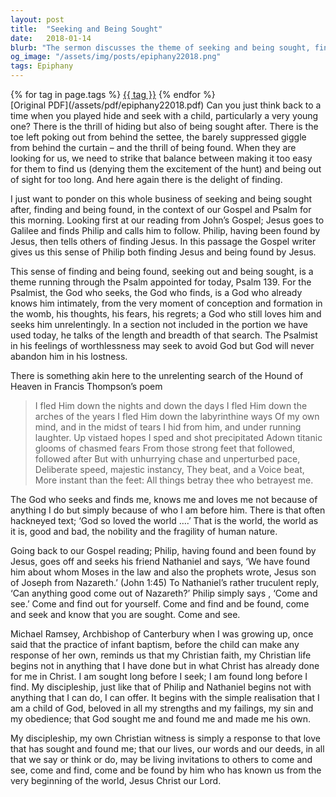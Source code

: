 ```yaml
---
layout: post
title:  "Seeking and Being Sought"
date:   2018-01-14
blurb: "The sermon discusses the theme of seeking and being sought, finding and being found, in the context of the Gospel and Psalm. It emphasizes that God seeks and finds us, knowing and loving us not because of anything we do but simply because of who we are before him. The sermon also highlights the importance of realizing that we are children of God, beloved in all our strengths and failings."
og_image: "/assets/img/posts/epiphany22018.png"
tags: Epiphany
---    
```

<div class="tag-pills">
    {% for tag in page.tags %}
    <a href="{{ site.baseurl }}/tag/{{ tag | slugify }}" class="tag-pill">{{ tag }}</a>
    {% endfor %}
</div>
[Original PDF](/assets/pdf/epiphany22018.pdf)
Can you just think back to a time when you played hide and seek with a child, particularly a very young one? There is the thrill of hiding but also of being sought after. There is the toe left poking out from behind the settee, the barely suppressed giggle from behind the curtain – and the thrill of being found. When they are looking for us, we need to strike that balance between making it too easy for them to find us (denying them the excitement of the hunt) and being out of sight for too long. And here again there is the delight of finding.

I just want to ponder on this whole business of seeking and being sought after, finding and being found, in the context of our Gospel and Psalm for this morning. Looking first at our reading from John’s Gospel; Jesus goes to Galilee and finds Philip and calls him to follow. Philip, having been found by Jesus, then tells others of finding Jesus. In this passage the Gospel writer gives us this sense of Philip both finding Jesus and being found by Jesus.

This sense of finding and being found, seeking out and being sought, is a theme running through the Psalm appointed for today, Psalm 139. For the Psalmist, the God who seeks, the God who finds, is a God who already knows him intimately, from the very moment of conception and formation in the womb, his thoughts, his fears, his regrets; a God who still loves him and seeks him unrelentingly. In a section not included in the portion we have used today, he talks of the length and breadth of that search. The Psalmist in his feelings of worthlessness may seek to avoid God but God will never abandon him in his lostness.

There is something akin here to the unrelenting search of the Hound of Heaven in Francis Thompson’s poem

> I fled Him down the nights and down the days
> I fled Him down the arches of the years
> I fled Him down the labyrinthine ways
> Of my own mind, and in the midst of tears
> I hid from him, and under running laughter.
> Up vistaed hopes I sped and shot precipitated
> Adown titanic glooms of chasmed fears
> From those strong feet that followed, followed after
> But with unhurrying chase and unperturbed pace,
> Deliberate speed, majestic instancy,
> They beat, and a Voice beat,
> More instant than the feet:
> All things betray thee who betrayest me.

The God who seeks and finds me, knows me and loves me not because of anything I do but simply because of who I am before him. There is that often hackneyed text; ‘God so loved the world ….’ That is the world, the world as it is, good and bad, the nobility and the fragility of human nature.

Going back to our Gospel reading; Philip, having found and been found by Jesus, goes off and seeks his friend Nathaniel and says, ‘We have found him about whom Moses in the law and also the prophets wrote, Jesus son of Joseph from Nazareth.’ (John 1:45) To Nathaniel’s rather truculent reply, ‘Can anything good come out of Nazareth?’ Philip simply says , ‘Come and see.’ Come and find out for yourself. Come and find and be found, come and seek and know that you are sought. Come and see.

Michael Ramsey, Archbishop of Canterbury when I was growing up, once said that the practice of infant baptism, before the child can make any response of her own, reminds us that my Christian faith, my Christian life begins not in anything that I have done but in what Christ has already done for me in Christ. I am sought long before I seek; I am found long before I find. My discipleship, just like that of Philip and Nathaniel begins not with anything that I can do, I can offer. It begins with the simple realisation that I am a child of God, beloved in all my strengths and my failings, my sin and my obedience; that God sought me and found me and made me his own.

My discipleship, my own Christian witness is simply a response to that love that has sought and found me; that our lives, our words and our deeds, in all that we say or think or do, may be living invitations to others to come and see, come and find, come and be found by him who has known us from the very beginning of the world, Jesus Christ our Lord.
